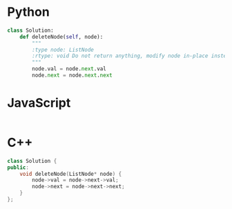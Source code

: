 # Python 

```python
class Solution:
    def deleteNode(self, node):
        """
        :type node: ListNode
        :rtype: void Do not return anything, modify node in-place instead.
        """
        node.val = node.next.val
        node.next = node.next.next
```


# JavaScript

```js
```

# C++

```C++
class Solution {
public:
    void deleteNode(ListNode* node) {
        node->val = node->next->val;
        node->next = node->next->next;
    }
};

```


